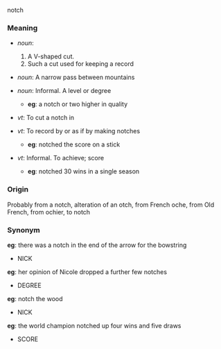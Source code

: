 notch
### Meaning
+ _noun_:
   1. A V-shaped cut.
   2. Such a cut used for keeping a record
+ _noun_: A narrow pass between mountains
+ _noun_: Informal. A level or degree
    + __eg__: a notch or two higher in quality

+ _vt_: To cut a notch in
+ _vt_: To record by or as if by making notches
    + __eg__: notched the score on a stick
+ _vt_: Informal. To achieve; score
    + __eg__: notched 30 wins in a single season

### Origin

Probably from a notch, alteration of an otch, from French oche, from Old French, from ochier, to notch

### Synonym

__eg__: there was a notch in the end of the arrow for the bowstring

+ NICK

__eg__: her opinion of Nicole dropped a further few notches

+ DEGREE

__eg__: notch the wood

+ NICK

__eg__: the world champion notched up four wins and five draws

+ SCORE


